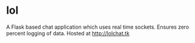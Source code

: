 # lol
A Flask based chat application which uses real time sockets. Ensures zero percent logging of data.
Hosted at http://lolchat.tk 
